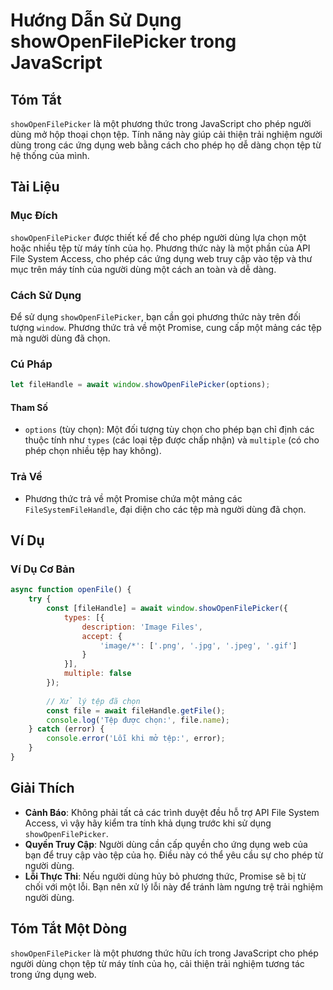 <!--
Meta Description: # Hướng Dẫn Sử Dụng showOpenFilePicker trong JavaScript ## Tóm Tắt `showOpenFilePicker` là một phương thức trong JavaScript cho phép người dùng mở hộp...
Meta Keywords: tệp, một, người, dùng, chọn
-->

# Hướng Dẫn Sử Dụng showOpenFilePicker trong JavaScript

## Tóm Tắt
`showOpenFilePicker` là một phương thức trong JavaScript cho phép người dùng mở hộp thoại chọn tệp. Tính năng này giúp cải thiện trải nghiệm người dùng trong các ứng dụng web bằng cách cho phép họ dễ dàng chọn tệp từ hệ thống của mình.

## Tài Liệu
### Mục Đích
`showOpenFilePicker` được thiết kế để cho phép người dùng lựa chọn một hoặc nhiều tệp từ máy tính của họ. Phương thức này là một phần của API File System Access, cho phép các ứng dụng web truy cập vào tệp và thư mục trên máy tính của người dùng một cách an toàn và dễ dàng.

### Cách Sử Dụng
Để sử dụng `showOpenFilePicker`, bạn cần gọi phương thức này trên đối tượng `window`. Phương thức trả về một Promise, cung cấp một mảng các tệp mà người dùng đã chọn.

### Cú Pháp
```javascript
let fileHandle = await window.showOpenFilePicker(options);
```
#### Tham Số
- `options` (tùy chọn): Một đối tượng tùy chọn cho phép bạn chỉ định các thuộc tính như `types` (các loại tệp được chấp nhận) và `multiple` (có cho phép chọn nhiều tệp hay không).

### Trả Về
- Phương thức trả về một Promise chứa một mảng các `FileSystemFileHandle`, đại diện cho các tệp mà người dùng đã chọn.

## Ví Dụ
### Ví Dụ Cơ Bản
```javascript
async function openFile() {
    try {
        const [fileHandle] = await window.showOpenFilePicker({
            types: [{
                description: 'Image Files',
                accept: {
                    'image/*': ['.png', '.jpg', '.jpeg', '.gif']
                }
            }],
            multiple: false
        });
        
        // Xử lý tệp đã chọn
        const file = await fileHandle.getFile();
        console.log('Tệp được chọn:', file.name);
    } catch (error) {
        console.error('Lỗi khi mở tệp:', error);
    }
}
```

## Giải Thích
- **Cảnh Báo**: Không phải tất cả các trình duyệt đều hỗ trợ API File System Access, vì vậy hãy kiểm tra tính khả dụng trước khi sử dụng `showOpenFilePicker`.
- **Quyền Truy Cập**: Người dùng cần cấp quyền cho ứng dụng web của bạn để truy cập vào tệp của họ. Điều này có thể yêu cầu sự cho phép từ người dùng.
- **Lỗi Thực Thi**: Nếu người dùng hủy bỏ phương thức, Promise sẽ bị từ chối với một lỗi. Bạn nên xử lý lỗi này để tránh làm ngưng trệ trải nghiệm người dùng.

## Tóm Tắt Một Dòng
`showOpenFilePicker` là một phương thức hữu ích trong JavaScript cho phép người dùng chọn tệp từ máy tính của họ, cải thiện trải nghiệm tương tác trong ứng dụng web.